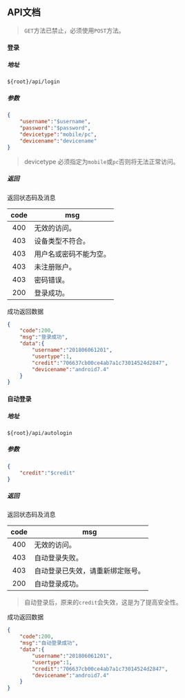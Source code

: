 ## API文档

> `GET`方法已禁止，必须使用`POST`方法。

#### 登录

##### 地址

```
${root}/api/login
```

##### 参数

```json
{
    "username":"$username",
    "password":"$password",
    "devicetype":"mobile/pc",
    "devicename":"devicename"
}
```

> devicetype 必须指定为`mobile`或`pc`否则将无法正常访问。

##### 返回

返回状态码及消息

| code | msg |
| :---: | --- |
| 400 | 无效的访问。 |
| 403 | 设备类型不符合。 |
| 403 | 用户名或密码不能为空。 |
| 403 | 未注册账户。 |
| 403 | 密码错误。 |
| 200 | 登录成功。 |

成功返回数据

```json
{
    "code":200,
    "msg":"登录成功",
    "data":{
        "username":"201806061201",
        "usertype":1,
        "credit":"706637cb00ce4ab7a1c73014524d2847",
        "devicename":"android7.4"
    }
}
```

#### 自动登录

##### 地址

```
${root}/api/autologin
```

##### 参数
```json
{
    "credit":"$credit"
}
```

##### 返回

返回状态码及消息

| code | msg |
| :---: | --- |
| 400 | 无效的访问。 |
| 403 | 自动登录失败。 |
| 403 | 自动登录已失效，请重新绑定账号。 |
| 200 | 自动登录成功。 |

> 自动登录后，原来的`credit`会失效，这是为了提高安全性。

成功返回数据

```json
{
    "code":200,
    "msg":"自动登录成功",
    "data":{
        "username":"201806061201",
        "usertype":1,
        "credit":"706637cb00ce4ab7a1c73014524d2847",
        "devicename":"android7.4"
    }
}
```